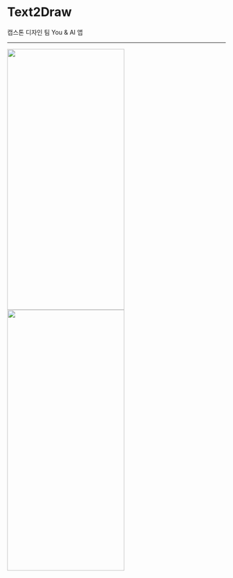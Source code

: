 # Text2Draw
캡스톤 디자인 팀 You &amp; AI 앱
***
<img src = "https://user-images.githubusercontent.com/60997821/158170029-00fee6ba-75ac-47a4-950b-055eba49dfdd.jpg" width = "270" height = "600">
<img src = "https://user-images.githubusercontent.com/60997821/158171388-715e1d22-d723-404d-92a3-bf17d23961cc.jpg" width = "270" height = "600">
